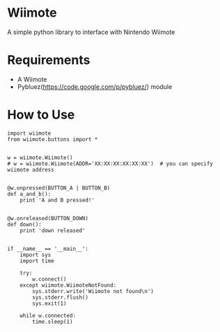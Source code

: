 Wiimote
==================
A simple python library to interface with Nintendo Wiimote


Requirements
==================
- A Wiimote
- Pybluez(https://code.google.com/p/pybluez/) module


How to Use
=================

```
import wiimote
from wiimote.buttons import *


w = wiimote.Wiimote()
# w = wiimote.Wiimote(ADDR='XX:XX:XX:XX:XX:XX')  # you can specify wiimote address


@w.onpressed(BUTTON_A | BUTTON_B)
def a_and_b():
    print 'A and B pressed!'


@w.onreleased(BUTTON_DOWN)
def down():
    print 'down released'


if __name__ == '__main__':
    import sys
    import time

    try:
        w.connect()
    except wiimote.WiimoteNotFound:
        sys.stderr.write('Wiimote not found\n')
        sys.stderr.flush()
        sys.exit(1) 

    while w.connected:
        time.sleep(1)
```
